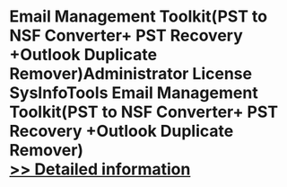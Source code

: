 # Email Management Toolkit(PST to NSF Converter+ PST Recovery +Outlook Duplicate Remover)Administrator License<br />SysInfoTools Email Management Toolkit(PST to NSF Converter+ PST Recovery +Outlook Duplicate Remover)<br />[>> Detailed information](https://secure.shareit.com/shareit/product.html?productid=300726204&affiliateid=200057808)